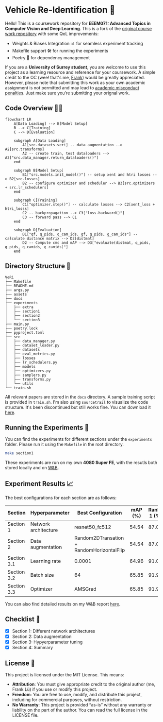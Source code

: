 # Vehicle Re-Identification 🚗
Hello! This is a coursework repository for **EEEM071: Advanced Topics in Computer Vision and Deep Learning**. This is a fork of the [original course work repository](https://github.com/Surrey-EEEM071-CVDL/EEEM071-Coursework-2025) with some QoL improvements:
- Weights & Biases Integration 📊 for seamless experiment tracking
- Makefile support 🛠️ for running the experiments
- Poetry 📜 for dependency management

If you are a **University of Surrey student**, you are welcome to use this project as a learning resource and reference for your coursework. A simple credit to the OC (wee! that's me, [Frank](https://frankcholula.notion.site/)) would be greatly appreciated. However, please note that submitting this work as your own academic assignment is not permitted and may lead to [academic misconduct penalties](https://www.surrey.ac.uk/office-student-complaints-appeals-and-regulation/academic-misconduct-and-appeals). Just make sure you're submitting your orignal work.

## Code Overview 🧑‍💻
```mermaid
flowchart LR
    A[Data Loading] --> B[Model Setup]
    B --> C[Training]
    C --> D[Evaluation]
    
    subgraph A[Data Loading]
        A1[src.datasets.veri] -- data augmentation --> A2[src.transforms]
        A2 -- create train, test dataloaders --> A3["src.data_manager.return_dataloaders()"]
    end
    
    subgraph B[Model Setup]
        B1["src.models.init_model()"] -- setup xent and htri losses --> B2[src.losses]
        B2 -- configure optimizer and scheduler --> B3[src.optimizers + src.lr_schedulers]
    end
    
    subgraph C[Training]
        C1["optimizer.step()"] -- calculate losses --> C2[xent_loss + htri_losss]
        C2 -- backpropagation --> C3["loss.backward()"]
        C3 -- forward pass --> C1
    end
    
    subgraph D[Evaluation]
        D1["qf, q_pids, q_cam_ids, gf, g_pids, g_cam_ids"] -- calculate distance matrix --> D2[distmat]
        D2 -- Compute cmc and mAP --> D3["evaluate(distmat, q_pids, g_pids, q_camids, g_camids)"]
    end
```

## Directory Structure 🌳
```
VeRi
├── Makefile
├── README.md
├── args.py
├── assets
├── docs
├── experiments
│   ├── extra
│   ├── section1
│   ├── section2
│   └── section3
├── main.py
├── poetry.lock
├── pyproject.toml
├── src
│   ├── data_manager.py
│   ├── dataset_loader.py
│   ├── datasets
│   ├── eval_metrics.py
│   ├── losses
│   ├── lr_schedulers.py
│   ├── models
│   ├── optimizers.py
│   ├── samplers.py
│   ├── transforms.py
│   └── utils
└── train.sh
```
All relevant papers are stored in the `docs` directory. A sample training script is provided in `train.sh`.  I'm also using `sourcetrail` to visualize the code structure. It's been discontinued but still works fine. You can download it [here](https://github.com/CoatiSoftware/Sourcetrail).

## Running the Experiments 🏃
You can find the experiments for different sections under the `experiments` folder. Please run it using the `Makefile` in the root directory.
```bash
make section1
```
These experiments are run on my own **4080 Super FE**, with the resutls both stored locally and on [W&B](https://wandb.ai/site/).

## Experiment Results 📈
The best configurations for each section are as follows:

| Section     | Hyperparameter       | Best Configuration                        | mAP (%)| Rank-1 (%)|
|-------------|----------------------|-------------------------------------------|--------|-----------|
| Section 1   | Network architecture | resnet50_fc512                            |  54.54 |   87.01   |
| Section 2   | Data augmentation    | Random2DTransation + RandomHorizontalFlip |  54.54 |   87.01   |
| Section 3.1 | Learning rate        | 0.0001                                    |  64.96 |   91.06   |
| Section 3.2 | Batch size           | 64                                        |  65.85 |   91.95   |
| Section 3.3 | Optimizer            | AMSGrad                                   |  65.85 |   91.95   |

You can also find detailed results on my W&B report [here](https://api.wandb.ai/links/tsufanglu/kyjaxf8c).

## Checklist 📝
- [x] Section 1: Different network architectures
- [x] Section 2: Data augmentation
- [x] Section 3: Hypyerparameter tuning
- [x] Section 4: Summary

## License 📃
This project is licensed under the MIT License. This means:
- **Attribution**: You must give appropriate credit to the original author (me, Frank Lü) if you use or modify this project.
- **Freedom**: You are free to use, modify, and distribute this project, including for commercial purposes, without restriction.
- **No Warranty**: This project is provided “as-is” without any warranty or liability on the part of the author.
You can read the full license in the LICENSE file.
